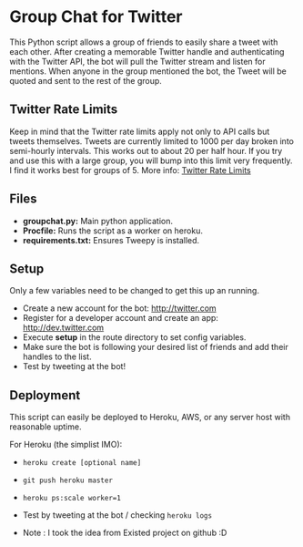 Group Chat for Twitter
======================

This Python script allows a group of friends to easily share a tweet with each other.
After creating a memorable Twitter handle and authenticating with the Twitter API, the bot will pull the Twitter stream and listen for mentions. When anyone in the group mentioned the bot, the Tweet will be quoted and sent to the rest of the group.

Twitter Rate Limits
-------------------
Keep in mind that the Twitter rate limits apply not only to API calls but tweets themselves. Tweets are currently limited to 1000 per day broken into semi-hourly intervals. This works out to about 20 per half hour. If you try and use this with a large group, you will bump into this limit very frequently. I find it works best for groups of 5.
More info: [Twitter Rate Limits](https://support.twitter.com/articles/15364-about-twitter-limits-update-api-dm-and-following)

Files
------
* 	__groupchat.py:__ Main python application.
*	__Procfile:__ Runs the script as a worker on heroku.
*	__requirements.txt:__ Ensures Tweepy is installed.

Setup
------------------
Only a few variables need to be changed to get this up an running.
*	Create a new account for the bot: http://twitter.com
*	Register for a developer account and create an app: http://dev.twitter.com
*   Execute __setup__ in the route directory to set config variables.
*	Make sure the bot is following your desired list of friends and add their handles to the list.
*	Test by tweeting at the bot!

Deployment
------------------
This script can easily be deployed to Heroku, AWS, or any server host with reasonable uptime.

For Heroku (the simplist IMO):
*	`heroku create [optional name]`
*	`git push heroku master`
*	`heroku ps:scale worker=1`
*	Test by tweeting at the bot / checking `heroku logs`

* Note : I took the idea from Existed project on github :D
